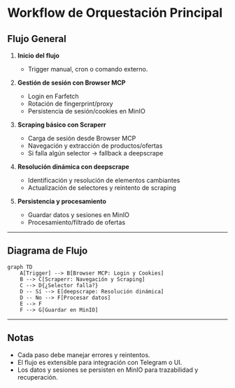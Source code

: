 # Workflow de Orquestación Principal

## Flujo General

1. **Inicio del flujo**
   - Trigger manual, cron o comando externo.

2. **Gestión de sesión con Browser MCP**
   - Login en Farfetch
   - Rotación de fingerprint/proxy
   - Persistencia de sesión/cookies en MinIO

3. **Scraping básico con Scraperr**
   - Carga de sesión desde Browser MCP
   - Navegación y extracción de productos/ofertas
   - Si falla algún selector → fallback a deepscrape

4. **Resolución dinámica con deepscrape**
   - Identificación y resolución de elementos cambiantes
   - Actualización de selectores y reintento de scraping

5. **Persistencia y procesamiento**
   - Guardar datos y sesiones en MinIO
   - Procesamiento/filtrado de ofertas

---

## Diagrama de Flujo

```mermaid
graph TD
    A[Trigger] --> B[Browser MCP: Login y Cookies]
    B --> C[Scraperr: Navegación y Scraping]
    C --> D{¿Selector falla?}
    D -- Sí --> E[deepscrape: Resolución dinámica]
    D -- No --> F[Procesar datos]
    E --> F
    F --> G[Guardar en MinIO]
```

---

## Notas
- Cada paso debe manejar errores y reintentos.
- El flujo es extensible para integración con Telegram o UI.
- Los datos y sesiones se persisten en MinIO para trazabilidad y recuperación. 